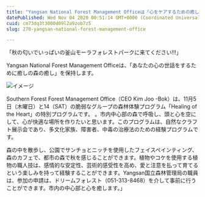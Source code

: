 ```yaml
---
title: "Yangsan National Forest Management Officeは「心をケアするための癒しの森林ケア」を開催しました"
datePublished: Wed Nov 04 2020 00:51:14 GMT+0000 (Coordinated Universal Time)
cuid: cm73dq3t3000d09l2a9zob7z5
slug: 270-yangsan-national-forest-management-office

---
```



「秋の匂いでいっぱいの釜山モーラフォレストパークに来てください!!!」

Yangsan National Forest Management Officeは、「あなたの心の世話をするために癒しの森の癒し」を保持します。

![イメージ](https://cdn.hashnode.com/res/hashnode/image/upload/v1739453535927/bf1c3ee0-8e0e-4d5e-a6b6-58516e3fee4f.jpeg)

Southern Forest Forest Management Office（CEO Kim Joo -Bok）は、11月5日（木曜日）と14（SAT）の脆弱なグループの森林体験プログラム「Healing of the Heart」の特別プログラムです。 。市内中心部の森で呼吸し、頭と心を空にして、心が快適な場所を作りたいと思います。このプログラムは、自然なクラフト展示会であり、多文化家族、障害者、中毒の治療法のための経験プログラムです。

森の中を散歩し、公園でサンチョとニッチを使用したフェイスペインティング、森のカフェで、都市の森で秋を感じることができます。植物やコケを使用する植物の職人技は、感情的な安定性、芸術的感受性を高め、愛と注意を払って育てるという楽しみを持って経験することができます。Yangsan国立森林管理局の職員は、参加の申請は、ドリームフォレスト（051-313-8468）を介して事前に行うことができます。市内の中心部と心を癒します。」